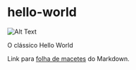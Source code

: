 # hello-world

![Alt Text](https://raw.githubusercontent.com/thekaway404/hello-world/edi%C3%A7oes-no-readme/Capturar.PNG)

O clássico Hello World

Link para [folha de macetes](https://github.com/adam-p/markdown-here/wiki/Markdown-Cheatsheet) do Markdown.
